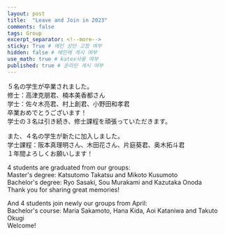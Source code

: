 ```yaml
---
layout: post
title:  "Leave and Join in 2023"
comments: false
tags: Group
excerpt_separator: <!--more-->
sticky: True # 메인 상단 고정 여부
hidden: false # 메인에 게시 여부
use_math: true # katex사용 여부
published: true # 온라인 게시 여부
---
```


５名の学生が卒業されました。  
修士：高津克朋君、楠本美香都さん  
学士：佐々木亮君、村上創君、小野田和孝君  
卒業おめでとうございます！<!--more-->  
学士の３名は引き続き、修士課程を頑張っていただきます。

また、４名の学生が新たに加入しました。  
学士課程：阪本真理明さん、木田花さん、片庭葵君、奥木拓斗君  
１年間よろしくお願いします！  

4 students are graduated from our groups:  
Master's degree: Katsutomo Takatsu and Mikoto Kusumoto  
Bachelor's degree: Ryo Sasaki, Sou Murakami and Kazutaka Onoda  
Thank you for sharing great memories!

And 4 students join newly our groups from April:  
Bachelor's course: Maria Sakamoto, Hana Kida, Aoi Kataniwa and Takuto Okugi  
Welcome!